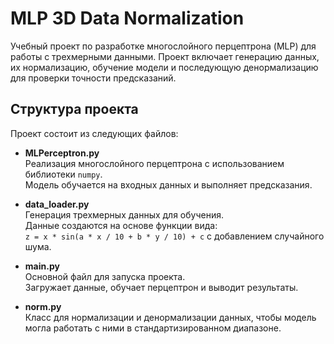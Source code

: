 # MLP 3D Data Normalization

Учебный проект по разработке многослойного перцептрона (MLP) для работы с трехмерными данными. Проект включает генерацию данных, их нормализацию, обучение модели и последующую денормализацию для проверки точности предсказаний.

## Структура проекта

Проект состоит из следующих файлов:

- **MLPerceptron.py**  
  Реализация многослойного перцептрона с использованием библиотеки `numpy`.  
  Модель обучается на входных данных и выполняет предсказания.

- **data_loader.py**  
  Генерация трехмерных данных для обучения.  
  Данные создаются на основе функции вида:  
  `z = x * sin(a * x / 10 + b * y / 10) + c` с добавлением случайного шума.

- **main.py**  
  Основной файл для запуска проекта.  
  Загружает данные, обучает перцептрон и выводит результаты.

- **norm.py**  
  Класс для нормализации и денормализации данных, чтобы модель могла работать с ними в стандартизированном диапазоне.





 
